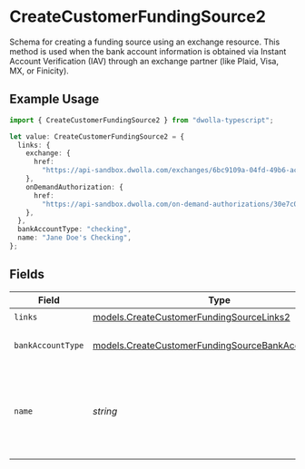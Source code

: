# CreateCustomerFundingSource2

Schema for creating a funding source using an exchange resource. This method is used when the bank account information is obtained via Instant Account Verification (IAV) through an exchange partner (like Plaid, Visa, MX, or Finicity).

## Example Usage

```typescript
import { CreateCustomerFundingSource2 } from "dwolla-typescript";

let value: CreateCustomerFundingSource2 = {
  links: {
    exchange: {
      href:
        "https://api-sandbox.dwolla.com/exchanges/6bc9109a-04fd-49b6-ace6-ca06fd282d65",
    },
    onDemandAuthorization: {
      href:
        "https://api-sandbox.dwolla.com/on-demand-authorizations/30e7c028-0bdf-e511-80de-0aa34a9b2388",
    },
  },
  bankAccountType: "checking",
  name: "Jane Doe's Checking",
};
```

## Fields

| Field                                                                                                          | Type                                                                                                           | Required                                                                                                       | Description                                                                                                    | Example                                                                                                        |
| -------------------------------------------------------------------------------------------------------------- | -------------------------------------------------------------------------------------------------------------- | -------------------------------------------------------------------------------------------------------------- | -------------------------------------------------------------------------------------------------------------- | -------------------------------------------------------------------------------------------------------------- |
| `links`                                                                                                        | [models.CreateCustomerFundingSourceLinks2](../models/createcustomerfundingsourcelinks2.md)                     | :heavy_check_mark:                                                                                             | N/A                                                                                                            |                                                                                                                |
| `bankAccountType`                                                                                              | [models.CreateCustomerFundingSourceBankAccountType2](../models/createcustomerfundingsourcebankaccounttype2.md) | :heavy_check_mark:                                                                                             | Type of bank account                                                                                           | checking                                                                                                       |
| `name`                                                                                                         | *string*                                                                                                       | :heavy_check_mark:                                                                                             | Arbitrary nickname for the funding source. Must be 50 characters or less.                                      | Jane Doe's Checking                                                                                            |